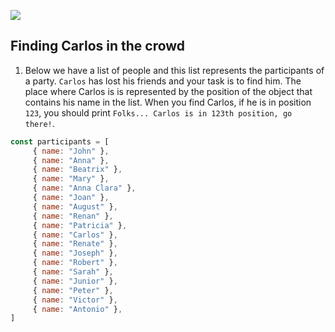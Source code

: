 ![](https://i.imgur.com/xG74tOh.png)

## Finding Carlos in the crowd

1. Below we have a list of people and this list represents the participants of a party. `Carlos` has lost his friends and your task is to find him. The place where Carlos is is represented by the position of the object that contains his name in the list. When you find Carlos, if he is in position `123`, you should print `Folks... Carlos is in 123th position, go there!`.

```javascript
const participants = [
     { name: "John" },
     { name: "Anna" },
     { name: "Beatrix" },
     { name: "Mary" },
     { name: "Anna Clara" },
     { name: "Joan" },
     { name: "August" },
     { name: "Renan" },
     { name: "Patricia" },
     { name: "Carlos" },
     { name: "Renate" },
     { name: "Joseph" },
     { name: "Robert" },
     { name: "Sarah" },
     { name: "Junior" },
     { name: "Peter" },
     { name: "Victor" },
     { name: "Antonio" },
]

